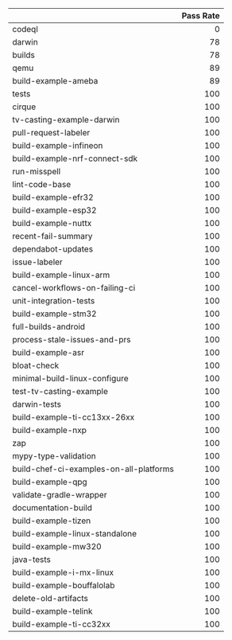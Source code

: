 |                                         |   Pass Rate |
|:----------------------------------------|------------:|
| codeql                                  |           0 |
| darwin                                  |          78 |
| builds                                  |          78 |
| qemu                                    |          89 |
| build-example-ameba                     |          89 |
| tests                                   |         100 |
| cirque                                  |         100 |
| tv-casting-example-darwin               |         100 |
| pull-request-labeler                    |         100 |
| build-example-infineon                  |         100 |
| build-example-nrf-connect-sdk           |         100 |
| run-misspell                            |         100 |
| lint-code-base                          |         100 |
| build-example-efr32                     |         100 |
| build-example-esp32                     |         100 |
| build-example-nuttx                     |         100 |
| recent-fail-summary                     |         100 |
| dependabot-updates                      |         100 |
| issue-labeler                           |         100 |
| build-example-linux-arm                 |         100 |
| cancel-workflows-on-failing-ci          |         100 |
| unit-integration-tests                  |         100 |
| build-example-stm32                     |         100 |
| full-builds-android                     |         100 |
| process-stale-issues-and-prs            |         100 |
| build-example-asr                       |         100 |
| bloat-check                             |         100 |
| minimal-build-linux-configure           |         100 |
| test-tv-casting-example                 |         100 |
| darwin-tests                            |         100 |
| build-example-ti-cc13xx-26xx            |         100 |
| build-example-nxp                       |         100 |
| zap                                     |         100 |
| mypy-type-validation                    |         100 |
| build-chef-ci-examples-on-all-platforms |         100 |
| build-example-qpg                       |         100 |
| validate-gradle-wrapper                 |         100 |
| documentation-build                     |         100 |
| build-example-tizen                     |         100 |
| build-example-linux-standalone          |         100 |
| build-example-mw320                     |         100 |
| java-tests                              |         100 |
| build-example-i-mx-linux                |         100 |
| build-example-bouffalolab               |         100 |
| delete-old-artifacts                    |         100 |
| build-example-telink                    |         100 |
| build-example-ti-cc32xx                 |         100 |